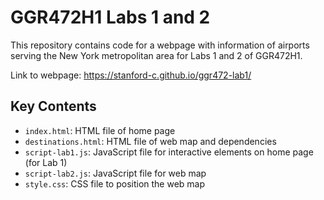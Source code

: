 # GGR472H1 Labs 1 and 2
This repository contains code for a webpage with information of airports serving the New York metropolitan area for Labs 1 and 2 of GGR472H1.

Link to webpage: https://stanford-c.github.io/ggr472-lab1/

## Key Contents
- `index.html`: HTML file of home page
- `destinations.html`: HTML file of web map and dependencies
- `script-lab1.js`: JavaScript file for interactive elements on home page (for Lab 1)
- `script-lab2.js`: JavaScript file for web map
- `style.css`: CSS file to position the web map